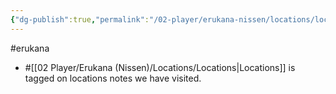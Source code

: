 ```yaml
---
{"dg-publish":true,"permalink":"/02-player/erukana-nissen/locations/locations/"}
---
```


#erukana 

- #[[02 Player/Erukana (Nissen)/Locations/Locations\|Locations]] is tagged on locations notes we have visited.
